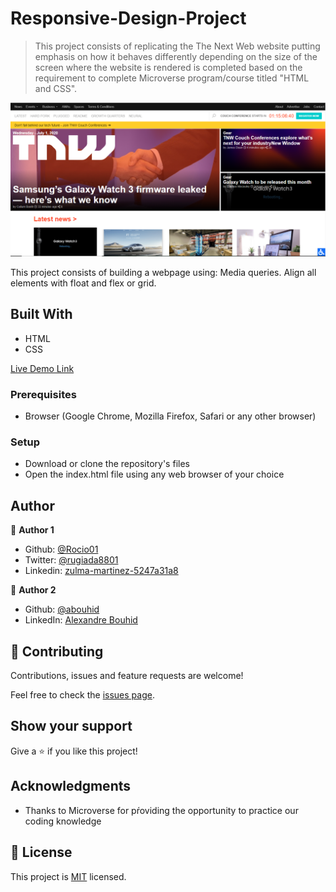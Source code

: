 # Responsive-Design-Project

> This project consists of replicating the The Next Web website putting emphasis on how it behaves differently depending on the size of the screen where the website is rendered is completed based on the requirement to complete Microverse program/course titled "HTML and CSS".

![screenshot](./app_screenshot.png)

This project consists of building a webpage using:
Media queries.
Align all elements with float and flex or grid.

## Built With

- HTML
- CSS


[Live Demo Link](https://rawcdn.githack.com/abouhid/Responsive-Design-Project/a34907025bf4884bd5cc1cf3f5f865391c880265/index.html)

### Prerequisites

- Browser (Google Chrome, Mozilla Firefox, Safari or any other browser)

### Setup

- Download or clone the repository's files
- Open the index.html file using any web browser of your choice

## Author

👤 **Author 1**

- Github: [@Rocio01](https://github.com/Rocio01)
- Twitter: [@rugiada8801](https://twitter.com/rugiada8801)
- Linkedin: [zulma-martinez-5247a31a8](https://www.linkedin.com/in/zulma-martinez-5247a31a8/)

👤 **Author 2**

- Github: [@abouhid](https://github.com/abouhid)
- LinkedIn: [Alexandre Bouhid](https://www.linkedin.com/in/alexandrebouhid/)

## 🤝 Contributing

Contributions, issues and feature requests are welcome!

Feel free to check the [issues page](https://github.com/abouhid/Responsive-Design-Project/issues).

## Show your support

Give a ⭐️ if you like this project!

## Acknowledgments

 - Thanks to Microverse for pŕoviding the opportunity to practice our coding knowledge

## 📝 License

This project is [MIT](lic.url) licensed.
